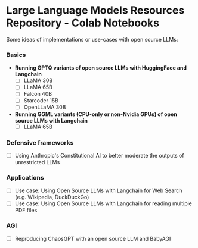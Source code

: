 # **Large Language Models Resources Repository - Colab Notebooks**

Some ideas of implementations or use-cases with open source LLMs:

### **Basics**

- **Running GPTQ variants of open source LLMs with HuggingFace and Langchain**
  - [ ] LLaMA 30B
  - [ ] LLaMA 65B
  - [ ] Falcon 40B
  - [ ] Starcoder 15B
  - [ ] OpenLLaMA 30B
- **Running GGML variants (CPU-only or non-Nvidia GPUs) of open source LLMs with Langchain**
  - [ ] LLaMA 65B

### **Defensive frameworks**

- [ ] Using Anthropic's Constitutional AI to better moderate the outputs of unrestricted LLMs

### **Applications**

- [ ] Use case: Using Open Source LLMs with Langchain for Web Search (e.g. Wikipedia, DuckDuckGo)
- [ ] Use case: Using Open Source LLMs with Langchain for reading multiple PDF files

### **AGI**
- [ ] Reproducing ChaosGPT with an open source LLM and BabyAGI
